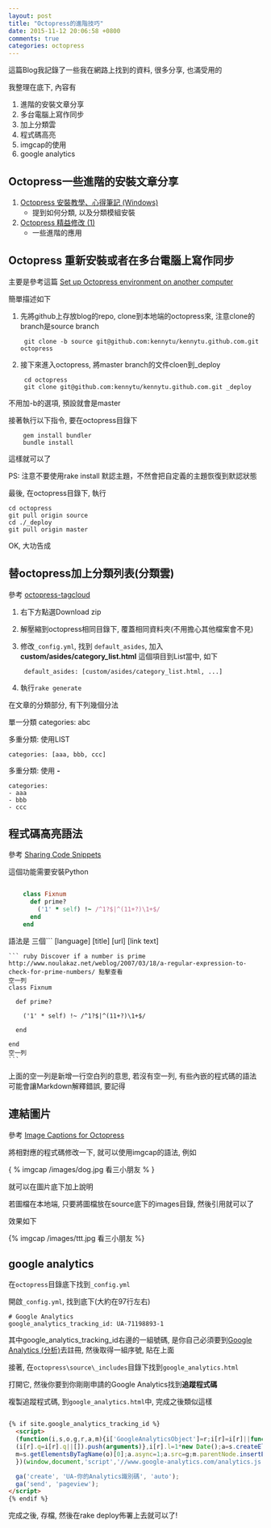 ```yaml
---
layout: post
title: "Octopress的進階技巧"
date: 2015-11-12 20:06:58 +0800
comments: true
categories: octopress
---
```


這篇Blog我記錄了一些我在網路上找到的資料, 很多分享, 也滿受用的

我整理在底下, 內容有

1. 進階的安裝文章分享
2. 多台電腦上寫作同步
3. 加上分類雲
4. 程式碼高亮
5. imgcap的使用
6. google analytics

<!--more-->

## Octopress一些進階的安裝文章分享

1. <a href="https://wwssllabcd.github.io/blog/2012/08/01/how-to-install-octopress-on-window/" target="_blank"> Octopress 安裝教學、心得筆記 (Windows)</a>
	* 提到如何分類, 以及分類模組安裝
2. <a href="http://shengmingzhiqing.com/blog/octopress-lean-modification-1.html/" target="_blank"> Octopress 精益修改 (1) </a>
	* 一些進階的應用


## Octopress 重新安裝或者在多台電腦上寫作同步

主要是參考這篇 <a href="http://ju.outofmemory.cn/entry/119189" target="_blank"> Set up Octopress environment on another computer </a>

簡單描述如下

1. 先將github上存放blog的repo, clone到本地端的octopress來, 注意clone的branch是source branch

		git clone -b source git@github.com:kennytu/kennytu.github.com.git octopress

2. 接下來進入octopress, 將master branch的文件cloen到_deploy
		
		cd octopress
		git clone git@github.com:kennytu/kennytu.github.com.git _deploy

不用加-b的選項, 預設就會是master

接著執行以下指令, 要在octopress目錄下

		gem install bundler
		bundle install

這樣就可以了

PS: 注意不要使用rake install 默認主題，不然會把自定義的主題恢復到默認狀態

最後, 在octopress目錄下, 執行
		
	cd octopress
	git pull origin source  
	cd ./_deploy
	git pull origin master 
  

OK, 大功告成


## 替octopress加上分類列表(分類雲)

參考 <a href="https://github.com/tokkonopapa/octopress-tagcloud" target="_blank"> octopress-tagcloud</a>

1. 右下方點選Download zip
2. 解壓縮到octopress相同目錄下, 覆蓋相同資料夾(不用擔心其他檔案會不見)
3. 修改`_config.yml`, 找到 `default_asides`, 加入 __custom/asides/category_list.html__ 這個項目到List當中, 如下
		
		default_asides: [custom/asides/category_list.html, ...]

4. 執行`rake generate`

在文章的分類部分, 有下列幾個分法

單一分類
categories: abc

多重分類: 使用LIST
	
	categories: [aaa, bbb, ccc]

多重分類: 使用 __-__ 

	categories:
	- aaa
	- bbb
	- ccc


## 程式碼高亮語法

參考 <a href="http://octopress.org/docs/blogging/code/" target="_blank"> Sharing Code Snippets </a>

這個功能需要安裝Python

``` ruby Discover if a number is prime http://www.noulakaz.net/weblog/2007/03/18/a-regular-expression-to-check-for-prime-numbers/ 點擊查看

	class Fixnum
	  def prime?
	    ('1' * self) !~ /^1?$|^(11+?)\1+$/
	  end
	end

```



語法是 三個``` [language] [title] [url] [link text]

	
	``` ruby Discover if a number is prime http://www.noulakaz.net/weblog/2007/03/18/a-regular-expression-to-check-for-prime-numbers/ 點擊查看
    空一列
	class Fixnum

	  def prime?

	    ('1' * self) !~ /^1?$|^(11+?)\1+$/

	  end

	end
	空一列	
	```

上面的空一列是新增一行空白列的意思, 若沒有空一列, 有些內嵌的程式碼的語法可能會讓Markdown解釋錯誤, 要記得 



## 連結圖片

參考 <a href="http://blog.zerosharp.com/image-captions-for-octopress/" target="_blank"> Image Captions for Octopress </a>

將相對應的程式碼修改一下, 就可以使用imgcap的語法, 例如

\{ % imgcap /images/dog.jpg 看三小朋友 % \}

就可以在圖片底下加上說明

若圖檔在本地端, 只要將圖檔放在source底下的images目錄, 然後引用就可以了

效果如下

{% imgcap /images/ttt.jpg 看三小朋友 %}


## google analytics

在`octopress`目錄底下找到`_config.yml`

開啟`_config.yml`, 找到底下(大約在97行左右)

	# Google Analytics
	google_analytics_tracking_id: UA-71198893-1 

其中google_analytics_tracking_id右邊的一組號碼, 是你自己必須要到<a href="https://www.google.com/analytics/" target="_blank">Google Analytics (分析)</a>去註冊, 然後取得一組序號, 貼在上面

接著, 在`octopress\source\_includes`目錄下找到`google_analytics.html`

打開它, 然後你要到你剛剛申請的Google Analytics找到**追蹤程式碼**

複製追蹤程式碼, 到`google_analytics.html`中, 完成之後類似這樣

```html source/_includes/google_analytics.html

{% if site.google_analytics_tracking_id %}
  <script>
  (function(i,s,o,g,r,a,m){i['GoogleAnalyticsObject']=r;i[r]=i[r]||function(){
  (i[r].q=i[r].q||[]).push(arguments)},i[r].l=1*new Date();a=s.createElement(o),
  m=s.getElementsByTagName(o)[0];a.async=1;a.src=g;m.parentNode.insertBefore(a,m)
  })(window,document,'script','//www.google-analytics.com/analytics.js','ga');

  ga('create', 'UA-你的Analytics識別碼', 'auto');
  ga('send', 'pageview');
</script>
{% endif %}

```

完成之後, 存檔, 然後在rake deploy佈署上去就可以了!

